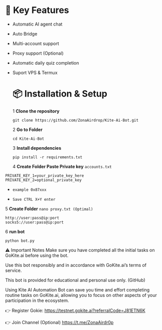 # 🔧 Key Features

- Automatic AI agent chat

- Auto Bridge
  
- Multi-account support

- Proxy support (Optional)
- Automatic daily quiz completion
- Suport VPS & Termux

  # 📦 Installation & Setup

   1 **Clone the repository**

  ````
  git clone https://github.com/ZonaAirdrop/Kite-Ai-Bot.git
  ````
  2 **Go to Folder**

  ````
  cd Kite-Ai-Bot
  ````
   3 **Install dependencies**

  ````
  pip install -r requirements.txt
  ````
   4 **Create Folder Paste Private key** `accounts.txt`

````
PRIVATE_KEY_1=your_private_key_here
PRIVATE_KEY_2=optional_private_key
  ````
  - `example 0x87xxx`
    
  - `Save CTRL X+Y enter`

5 **Create Folder** `nano proxy.txt (Optimal)`

```
http://user:pass@ip:port
socks5://user:pass@ip:port
```
6 **run bot**

```
python bot.py
```
  
⚠️ Important Notes
Make sure you have completed all the initial tasks on GoKite.ai before using the bot.

Use this bot responsibly and in accordance with GoKite.ai’s terms of service.

This bot is provided for educational and personal use only. (GitHub)

Using Kite AI Automation Bot can save you time and effort completing routine tasks on GoKite.ai, allowing you to focus on other aspects of your participation in the ecosystem.

👉 Register Gokie: https://testnet.gokite.ai?referralCode=J81ETN6K

👉 Join Channel (Optional) 
https://t.me/ZonaAirdr0p

